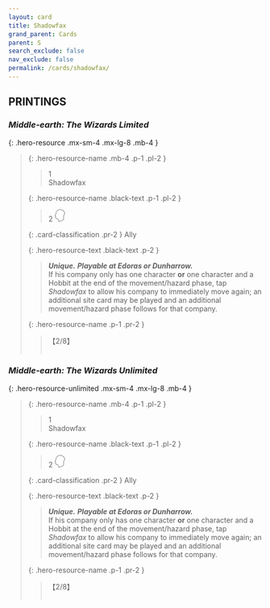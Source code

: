 ```yaml
---
layout: card
title: Shadowfax
grand_parent: Cards
parent: S
search_exclude: false
nav_exclude: false
permalink: /cards/shadowfax/
---
```


## PRINTINGS


### _Middle-earth: The Wizards Limited_

{: .hero-resource .mx-sm-4 .mx-lg-8 .mb-4 }
> {: .hero-resource-name .mb-4 .p-1 .pl-2 }
> > <div class="card-mp">1</div>
> > <div class="card-name">Shadowfax</div>
>
> {: .hero-resource-name .black-text .p-1 .pl-2 }
> > 2 ![](/assets/images/mind.svg)
>
> {: .card-classification .pr-2 }
> Ally
>
> {: .hero-resource-text .black-text .p-2 }
> > _**Unique.**_ _**Playable at Edoras or Dunharrow.**_  <br>If his company only has one character **or** one character and a Hobbit at the end of the movement/hazard phase, tap _Shadowfax_ to allow his company to immediately move again; an additional site card may be played and an additional movement/hazard phase follows for that company. 
> 
> {: .hero-resource-name .p-1 .pr-2 }
> > <div class="card-shield">【2/8】</div>
> > <div class="card-corruption">&nbsp;</div>

### _Middle-earth: The Wizards Unlimited_

{: .hero-resource-unlimited .mx-sm-4 .mx-lg-8 .mb-4 }
> {: .hero-resource-name .mb-4 .p-1 .pl-2 }
> > <div class="card-mp">1</div>
> > <div class="card-name">Shadowfax</div>
>
> {: .hero-resource-name .black-text .p-1 .pl-2 }
> > 2 ![](/assets/images/mind.svg)
>
> {: .card-classification .pr-2 }
> Ally
>
> {: .hero-resource-text .black-text .p-2 }
> > _**Unique.**_ _**Playable at Edoras or Dunharrow.**_  <br>If his company only has one character **or** one character and a Hobbit at the end of the movement/hazard phase, tap _Shadowfax_ to allow his company to immediately move again; an additional site card may be played and an additional movement/hazard phase follows for that company. 
> 
> {: .hero-resource-name .p-1 .pr-2 }
> > <div class="card-shield">【2/8】</div>
> > <div class="card-corruption">&nbsp;</div>
